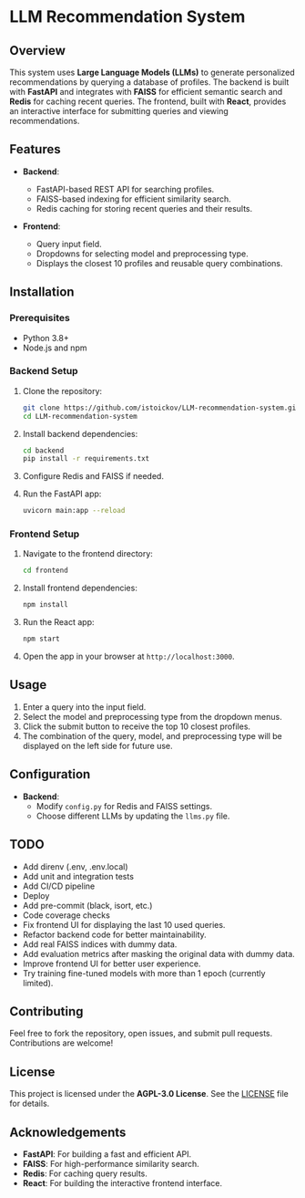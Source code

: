 # LLM Recommendation System

## Overview

This system uses **Large Language Models (LLMs)** to generate personalized recommendations by querying a database of profiles. The backend is built with **FastAPI** and integrates with **FAISS** for efficient semantic search and **Redis** for caching recent queries. The frontend, built with **React**, provides an interactive interface for submitting queries and viewing recommendations.

## Features

- **Backend**:
  - FastAPI-based REST API for searching profiles.
  - FAISS-based indexing for efficient similarity search.
  - Redis caching for storing recent queries and their results.

- **Frontend**:
  - Query input field.
  - Dropdowns for selecting model and preprocessing type.
  - Displays the closest 10 profiles and reusable query combinations.

## Installation

### Prerequisites

- Python 3.8+
- Node.js and npm

### Backend Setup

1. Clone the repository:
    ```bash
    git clone https://github.com/istoickov/LLM-recommendation-system.git
    cd LLM-recommendation-system
    ```

2. Install backend dependencies:
    ```bash
    cd backend
    pip install -r requirements.txt
    ```

3. Configure Redis and FAISS if needed.

4. Run the FastAPI app:
    ```bash
    uvicorn main:app --reload
    ```

### Frontend Setup

1. Navigate to the frontend directory:
    ```bash
    cd frontend
    ```

2. Install frontend dependencies:
    ```bash
    npm install
    ```

3. Run the React app:
    ```bash
    npm start
    ```

4. Open the app in your browser at `http://localhost:3000`.

## Usage

1. Enter a query into the input field.
2. Select the model and preprocessing type from the dropdown menus.
3. Click the submit button to receive the top 10 closest profiles.
4. The combination of the query, model, and preprocessing type will be displayed on the left side for future use.

## Configuration

- **Backend**:
  - Modify `config.py` for Redis and FAISS settings.
  - Choose different LLMs by updating the `llms.py` file.

## TODO

- Add direnv (.env, .env.local)
- Add unit and integration tests
- Add CI/CD pipeline
- Deploy
- Add pre-commit (black, isort, etc.)
- Code coverage checks
- Fix frontend UI for displaying the last 10 used queries.
- Refactor backend code for better maintainability.
- Add real FAISS indices with dummy data.
- Add evaluation metrics after masking the original data with dummy data.
- Improve frontend UI for better user experience.
- Try training fine-tuned models with more than 1 epoch (currently limited).

## Contributing

Feel free to fork the repository, open issues, and submit pull requests. Contributions are welcome!

## License

This project is licensed under the **AGPL-3.0 License**. See the [LICENSE](LICENSE) file for details.

## Acknowledgements

- **FastAPI**: For building a fast and efficient API.
- **FAISS**: For high-performance similarity search.
- **Redis**: For caching query results.
- **React**: For building the interactive frontend interface.
